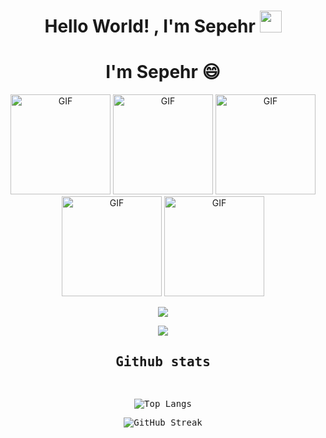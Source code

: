 <h1 align="center"><b>Hello World! , I'm Sepehr </b><img src="https://media.giphy.com/media/hvRJCLFzcasrR4ia7z/giphy.gif" width="35"></h1>
<h1 align="center" style="border-bottom: none;"><b>I'm Sepehr 😄</b></h1>

<div align="center">
  <img alt="GIF" height="160px" src="https://media.giphy.com/media/ln7z2eWriiQAllfVcn/giphy.gif" />
  <img alt="GIF" height="160px" src="https://media.giphy.com/media/kdFc8fubgS31b8DsVu/giphy.gif" />
  <img alt="GIF" height="160px" src="https://media.giphy.com/media/eNAsjO55tPbgaor7ma/giphy.gif" />
  <img alt="GIF" height="160px" src="https://media.giphy.com/media/kH1DBkPNyZPOk0BxrM/giphy.gif" />
  <img alt="GIF" height="160px" src="https://i.giphy.com/media/v1.Y2lkPTc5MGI3NjExeWFqa2pvNmY0Z2JlZXI5NHk0Y3NwMWE3dXgyeW51YTV1Y2R6ZXZjYiZlcD12MV9pbnRlcm5hbF9naWZfYnlfaWQmY3Q9cw/fsEaZldNC8A1PJ3mwp/giphy.gif" />
</div>



<p align="center">
  <img src="https://user-images.githubusercontent.com/73097560/115834477-dbab4500-a447-11eb-908a-139a6edaec5c.gif">
</p>

<p align="center">
  <a href="https://github.com/DenverCoder1/readme-typing-svg">
    <img src="https://readme-typing-svg.demolab.com?font=Time+New+Roman&weight=500&pause=1000&color=cyan&size=32&center=true&vCenter=true&width=435&lines=Front+end+developer;React.js;Next.js;Back+end+developer;Node.js;Javascript;Typescript;MERN+stack+developer;Three.js+Developer">
  </a>
</p>

<div>
  <samp>
    <h2 align="center">Github stats</h2>
    <br/>
    <p align="center">
      <img src="https://github-readme-stats.vercel.app/api/top-langs/?username=dosepehr&langs_count=6&theme=gruvbox&layout=compact&hide_border=true"
      alt="Top Langs" />
    </p>
    <p align="center">
      <img src="https://github-readme-streak-stats.herokuapp.com/?user=dosepehr&theme=gruvbox" alt="GitHub Streak" />
    </p>
  </samp>
</div>

